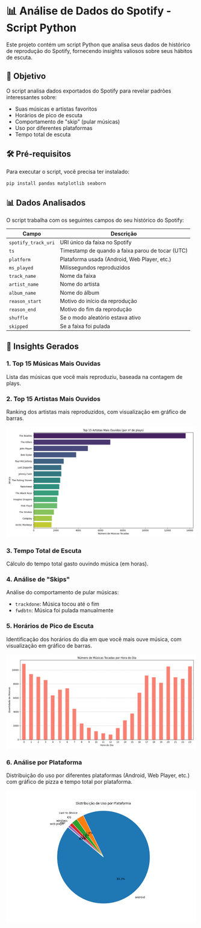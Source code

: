 # 📊 Análise de Dados do Spotify - Script Python

Este projeto contém um script Python que analisa seus dados de histórico de reprodução do Spotify, fornecendo insights valiosos sobre seus hábitos de escuta.

## 🎯 Objetivo

O script analisa dados exportados do Spotify para revelar padrões interessantes sobre:
- Suas músicas e artistas favoritos
- Horários de pico de escuta
- Comportamento de "skip" (pular músicas)
- Uso por diferentes plataformas
- Tempo total de escuta


## 🛠️ Pré-requisitos

Para executar o script, você precisa ter instalado:

```bash
pip install pandas matplotlib seaborn
```

## 📊 Dados Analisados

O script trabalha com os seguintes campos do seu histórico do Spotify:

| Campo | Descrição |
|-------|-----------|
| `spotify_track_uri` | URI único da faixa no Spotify |
| `ts` | Timestamp de quando a faixa parou de tocar (UTC) |
| `platform` | Plataforma usada (Android, Web Player, etc.) |
| `ms_played` | Milissegundos reproduzidos |
| `track_name` | Nome da faixa |
| `artist_name` | Nome do artista |
| `album_name` | Nome do álbum |
| `reason_start` | Motivo do início da reprodução |
| `reason_end` | Motivo do fim da reprodução |
| `shuffle` | Se o modo aleatório estava ativo |
| `skipped` | Se a faixa foi pulada |

## 🎵 Insights Gerados

### 1. Top 15 Músicas Mais Ouvidas
Lista das músicas que você mais reproduziu, baseada na contagem de plays.

### 2. Top 15 Artistas Mais Ouvidos
Ranking dos artistas mais reproduzidos, com visualização em gráfico de barras.

![Gráfico de Análise 1](Figure_2.png)

### 3. Tempo Total de Escuta
Cálculo do tempo total gasto ouvindo música (em horas).

### 4. Análise de "Skips"
Análise do comportamento de pular músicas:
- `trackdone`: Música tocou até o fim
- `fwdbtn`: Música foi pulada manualmente

### 5. Horários de Pico de Escuta
Identificação dos horários do dia em que você mais ouve música, com visualização em gráfico de barras.

![Gráfico de Análise 2](Figure_3.png)

### 6. Análise por Plataforma
Distribuição do uso por diferentes plataformas (Android, Web Player, etc.) com gráfico de pizza e tempo total por plataforma.

![Gráfico de Análise 3](Figure_1.png)







